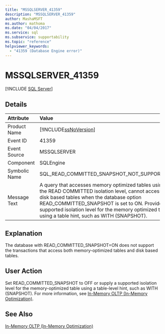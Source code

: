 ```yaml
---
title: "MSSQLSERVER_41359"
description: "MSSQLSERVER_41359"
author: MashaMSFT
ms.author: mathoma
ms.date: "04/04/2017"
ms.service: sql
ms.subservice: supportability
ms.topic: "reference"
helpviewer_keywords:
  - "41359 (Database Engine error)"
---
```

# MSSQLSERVER_41359
 [!INCLUDE [SQL Server](../../includes/applies-to-version/sqlserver.md)]
  
## Details  
  
| Attribute | Value |  
| :-------- | :---- |  
|Product Name|[!INCLUDE[ssNoVersion](../../includes/ssnoversion-md.md)]|  
|Event ID|41359|  
|Event Source|MSSQLSERVER|  
|Component|SQLEngine|  
|Symbolic Name|SQL_READ_COMMITTED_SNAPSHOT_NOT_SUPPORTED|  
|Message Text|A query that accesses memory optimized tables using the READ COMMITTED isolation level, cannot access disk based tables when the database option READ_COMMITTED_SNAPSHOT is set to ON. Provide a supported isolation level for the memory optimized table using a table hint, such as WITH (SNAPSHOT).|  
  
## Explanation  
The database with READ_COMMITTED_SNAPSHOT=ON does not support the transactions that access both memory-optimized tables and disk based tables.  
  
## User Action  
Set READ_COMMITTED_SNAPSHOT to OFF or supply a supported isolation level for the memory-optimized table using a table-level hint, such as WITH (SNAPSHOT). For more information, see [In-Memory OLTP &#40;In-Memory Optimization&#41;](~/relational-databases/in-memory-oltp/in-memory-oltp-in-memory-optimization.md).  
  
## See Also  
[In-Memory OLTP &#40;In-Memory Optimization&#41;](~/relational-databases/in-memory-oltp/in-memory-oltp-in-memory-optimization.md)  
  
